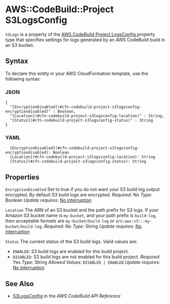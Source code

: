 # AWS::CodeBuild::Project S3LogsConfig<a name="aws-properties-codebuild-project-s3logsconfig"></a>

 `S3Logs` is a property of the [AWS CodeBuild Project LogsConfig ](https://docs.aws.amazon.com/AWSCloudFormation/latest/UserGuide/aws-properties-codebuild-project-logsconfig.html) property type that specifies settings for logs generated by an AWS CodeBuild build in an S3 bucket\.

## Syntax<a name="aws-properties-codebuild-project-s3logsconfig-syntax"></a>

To declare this entity in your AWS CloudFormation template, use the following syntax:

### JSON<a name="aws-properties-codebuild-project-s3logsconfig-syntax.json"></a>

```
{
  "[EncryptionDisabled](#cfn-codebuild-project-s3logsconfig-encryptiondisabled)" : Boolean,
  "[Location](#cfn-codebuild-project-s3logsconfig-location)" : String,
  "[Status](#cfn-codebuild-project-s3logsconfig-status)" : String
}
```

### YAML<a name="aws-properties-codebuild-project-s3logsconfig-syntax.yaml"></a>

```
  [EncryptionDisabled](#cfn-codebuild-project-s3logsconfig-encryptiondisabled): Boolean
  [Location](#cfn-codebuild-project-s3logsconfig-location): String
  [Status](#cfn-codebuild-project-s3logsconfig-status): String
```

## Properties<a name="aws-properties-codebuild-project-s3logsconfig-properties"></a>

`EncryptionDisabled`  <a name="cfn-codebuild-project-s3logsconfig-encryptiondisabled"></a>
 Set to true if you do not want your S3 build log output encrypted\. By default S3 build logs are encrypted\.
*Required*: No
*Type*: Boolean
*Update requires*: [No interruption](https://docs.aws.amazon.com/AWSCloudFormation/latest/UserGuide/using-cfn-updating-stacks-update-behaviors.html#update-no-interrupt)

`Location`  <a name="cfn-codebuild-project-s3logsconfig-location"></a>
 The ARN of an S3 bucket and the path prefix for S3 logs\. If your Amazon S3 bucket name is `my-bucket`, and your path prefix is `build-log`, then acceptable formats are `my-bucket/build-log` or `arn:aws:s3:::my-bucket/build-log`\.
*Required*: No
*Type*: String
*Update requires*: [No interruption](https://docs.aws.amazon.com/AWSCloudFormation/latest/UserGuide/using-cfn-updating-stacks-update-behaviors.html#update-no-interrupt)

`Status`  <a name="cfn-codebuild-project-s3logsconfig-status"></a>
The current status of the S3 build logs\. Valid values are:
+  `ENABLED`: S3 build logs are enabled for this build project\.
+  `DISABLED`: S3 build logs are not enabled for this build project\.
*Required*: Yes
*Type*: String
*Allowed Values*: `DISABLED | ENABLED`
*Update requires*: [No interruption](https://docs.aws.amazon.com/AWSCloudFormation/latest/UserGuide/using-cfn-updating-stacks-update-behaviors.html#update-no-interrupt)

## See Also<a name="aws-properties-codebuild-project-s3logsconfig--seealso"></a>
+  [ S3LogsConfig](https://docs.aws.amazon.com/codebuild/latest/APIReference/API_S3LogsConfig.html) in the *AWS CodeBuild API Reference*
